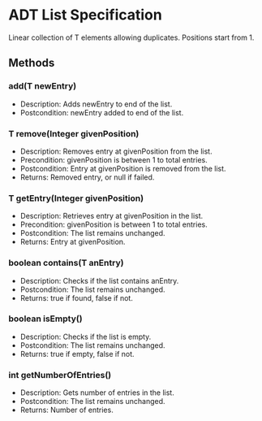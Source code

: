 # ADT List Specification

Linear collection of T elements allowing duplicates. Positions start from 1. 

## Methods

### add(T newEntry)
- Description: Adds newEntry to end of the list.
- Postcondition: newEntry added to end of the list.

### T remove(Integer givenPosition)
- Description: Removes entry at givenPosition from the list.
- Precondition: givenPosition is between 1 to total entries.
- Postcondition: Entry at givenPosition is removed from the list.
- Returns: Removed entry, or null if failed.

### T getEntry(Integer givenPosition)
- Description: Retrieves entry at givenPosition in the list.
- Precondition: givenPosition is between 1 to total entries.
- Postcondition: The list remains unchanged.
- Returns: Entry at givenPosition.

### boolean contains(T anEntry)
- Description: Checks if the list contains anEntry.
- Postcondition: The list remains unchanged.
- Returns: true if found, false if not.

### boolean isEmpty()
- Description: Checks if the list is empty.
- Postcondition: The list remains unchanged.
- Returns: true if empty, false if not.

### int getNumberOfEntries()
- Description: Gets number of entries in the list.
- Postcondition: The list remains unchanged.
- Returns: Number of entries.
